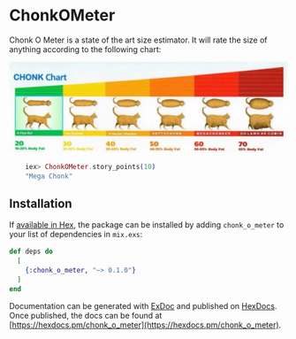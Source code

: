 # ChonkOMeter
<!-- README START -->
Chonk O Meter is a state of the art size estimator. It will rate the size of anything according to the following chart:

![alt chart showing cats of various sizes](./images/chonk.jpg)

```elixir
    iex> ChonkOMeter.story_points(10)
    "Mega Chonk"
```
<!-- README END -->

## Installation

If [available in Hex](https://hex.pm/docs/publish), the package can be installed
by adding `chonk_o_meter` to your list of dependencies in `mix.exs`:

```elixir
def deps do
  [
    {:chonk_o_meter, "~> 0.1.0"}
  ]
end
```

Documentation can be generated with [ExDoc](https://github.com/elixir-lang/ex_doc)
and published on [HexDocs](https://hexdocs.pm). Once published, the docs can
be found at [https://hexdocs.pm/chonk_o_meter](https://hexdocs.pm/chonk_o_meter).

